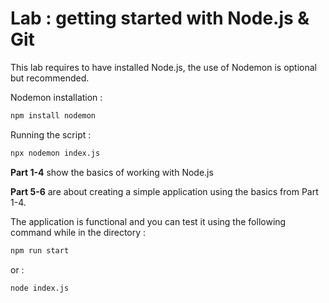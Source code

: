 # Lab : getting started with Node.js & Git

This lab requires to have installed Node.js, the use of Nodemon is optional but recommended.

Nodemon installation : 

```bash
npm install nodemon
```

Running the script :
```bash
npx nodemon index.js
```

**Part 1-4** show the basics of working with Node.js

**Part 5-6** are about creating a simple application using the basics from Part 1-4.

The application is functional and you can test it using the following command while in the directory :

```bash
npm run start
```

or :

```bash
node index.js
```
